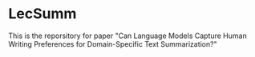 # LecSumm

This is the reporsitory for paper "Can Language Models Capture Human Writing Preferences for Domain-Specific Text Summarization?"
